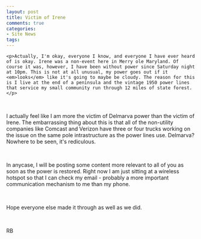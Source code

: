 ```yaml
---
layout: post
title: Victim of Irene
comments: true
categories:
- Site News
tags:
---
```



    <p>Actually, I'm okay, everyone I know, and everyone I have ever heard of is okay. Irene was a non-event here in Merry ole Maryland. Of course it was, however, I have been without power since Saturday night at 10pm. This is not at all unusual, my power goes out if it <em>looks</em> like it's going to maybe be cloudy. The reason for this is I live at the end of a peninsula and the vintage 1950 power lines that service my small community run through 12 miles of state forest.</p>
<br/>
<p>I actually feel like I am more the victim of Delmarva power than the victim of Irene. The embarrassing thing about this is that all of the non-utility companies like Comcast and Verizon have three or four trucks working on the issue on the same pole intrastructure as the power lines use. Delmarva? Nowhere to be seen, it's rediculous. </p>
<br/>
<p>In anycase, I will be posting some content more relevant to all of you as soon as the power is restored. Right now I am just sitting at a wireless hotspot so that I can check my email - probably a more important communication mechanism to me than my phone.</p>
<br/>
<p>Hope everyone else made it through as well as we did.</p>
<br/>
<p>RB</p>